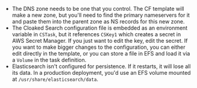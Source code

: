 - The DNS zone needs to be one that you control. The CF template will make a new zone, but you'll need to find the primary
    nameservers for it and paste them into the parent zone as NS records for this new zone.
- The Cloaked Search configuration file is embedded as an environment variable in `CSTask`, but it references `CSKey1` which
    creates a secret in AWS Secret Manager. If you just want to edit the key, edit the secret. If you want to make bigger changes
    to the configuration, you can either edit directly in the template, or you can store a file in EFS and load it via a `Volume`
    in the task definition.
- Elasticsearch isn't configured for persistence. If it restarts, it will lose all its data. In a production deployment, you'd use
    an EFS volume mounted at `/usr/share/elasticsearch/data`.
